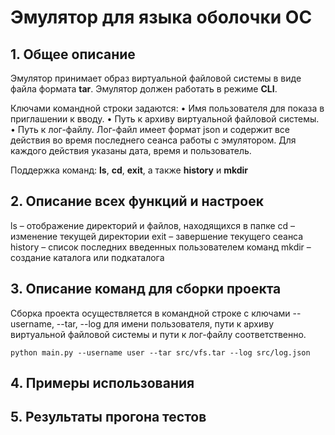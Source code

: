 # Эмулятор для языка оболочки ОС
## 1. Общее описание
Эмулятор принимает образ виртуальной файловой системы в виде файла формата **tar**. Эмулятор должен работать в режиме **CLI**.

Ключами командной строки задаются:
• Имя пользователя для показа в приглашении к вводу.
• Путь к архиву виртуальной файловой системы.
• Путь к лог-файлу.
Лог-файл имеет формат json и содержит все действия во время последнего сеанса работы с эмулятором. Для каждого действия указаны дата, время и пользователь.

Поддержка команд: **ls**, **cd**, **exit**, а также **history** и **mkdir**

## 2. Описание всех функций и настроек
ls – отображение директорий и файлов, находящихся в папке
cd – изменение текущей директории
exit – завершение текущего сеанса
history – список последних введенных пользователем команд
mkdir – создание каталога или подкаталога

## 3. Описание команд для сборки проекта

Сборка проекта осуществляется в командной строке с ключами --username, --tar, --log для имени пользователя, пути к архиву виртуальной файловой системы и пути к лог-файлу соответственно.
```
python main.py --username user --tar src/vfs.tar --log src/log.json
```

## 4. Примеры использования
## 5. Результаты прогона тестов
